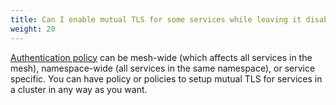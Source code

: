 ```yaml
---
title: Can I enable mutual TLS for some services while leaving it disabled for other services in the same cluster?
weight: 20
---
```


[Authentication policy](/docs/concepts/security/#authentication-policies) can be mesh-wide (which affects all services in the mesh), namespace-wide
(all services in the same namespace), or service specific. You can have policy or policies to setup mutual TLS for services in a cluster in any way as you want.
